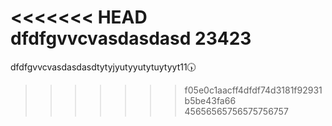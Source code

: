 <<<<<<< HEAD
dfdfgvvcvasdasdasd
23423
=======
dfdfgvvcvasdasdasdtytyjyutyyutytuytyyt11🕠
>>>>>>> f05e0c1aacff4dfdf74d3181f92931b5be43fa66
45656565756575756757